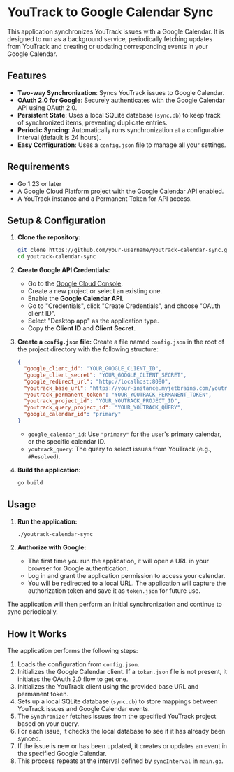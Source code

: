 # YouTrack to Google Calendar Sync

This application synchronizes YouTrack issues with a Google Calendar. It is designed to run as a background service, periodically fetching updates from YouTrack and creating or updating corresponding events in your Google Calendar.

## Features

-   **Two-way Synchronization**: Syncs YouTrack issues to Google Calendar.
-   **OAuth 2.0 for Google**: Securely authenticates with the Google Calendar API using OAuth 2.0.
-   **Persistent State**: Uses a local SQLite database (`sync.db`) to keep track of synchronized items, preventing duplicate entries.
-   **Periodic Syncing**: Automatically runs synchronization at a configurable interval (default is 24 hours).
-   **Easy Configuration**: Uses a `config.json` file to manage all your settings.

## Requirements

-   Go 1.23 or later
-   A Google Cloud Platform project with the Google Calendar API enabled.
-   A YouTrack instance and a Permanent Token for API access.

## Setup & Configuration

1.  **Clone the repository:**
    ```bash
    git clone https://github.com/your-username/youtrack-calendar-sync.git
    cd youtrack-calendar-sync
    ```

2.  **Create Google API Credentials:**
    -   Go to the [Google Cloud Console](https://console.cloud.google.com/).
    -   Create a new project or select an existing one.
    -   Enable the **Google Calendar API**.
    -   Go to "Credentials", click "Create Credentials", and choose "OAuth client ID".
    -   Select "Desktop app" as the application type.
    -   Copy the **Client ID** and **Client Secret**.

3.  **Create a `config.json` file:**
    Create a file named `config.json` in the root of the project directory with the following structure:

    ```json
    {
      "google_client_id": "YOUR_GOOGLE_CLIENT_ID",
      "google_client_secret": "YOUR_GOOGLE_CLIENT_SECRET",
      "google_redirect_url": "http://localhost:8080",
      "youtrack_base_url": "https://your-instance.myjetbrains.com/youtrack",
      "youtrack_permanent_token": "YOUR_YOUTRACK_PERMANENT_TOKEN",
      "youtrack_project_id": "YOUR_YOUTRACK_PROJECT_ID",
      "youtrack_query_project_id": "YOUR_YOUTRACK_QUERY",
      "google_calendar_id": "primary"
    }
    ```
    -   `google_calendar_id`: Use `"primary"` for the user's primary calendar, or the specific calendar ID.
    -   `youtrack_query`: The query to select issues from YouTrack (e.g., `#Resolved`).

4.  **Build the application:**
    ```bash
    go build
    ```

## Usage

1.  **Run the application:**
    ```bash
    ./youtrack-calendar-sync
    ```

2.  **Authorize with Google:**
    -   The first time you run the application, it will open a URL in your browser for Google authentication.
    -   Log in and grant the application permission to access your calendar.
    -   You will be redirected to a local URL. The application will capture the authorization token and save it as `token.json` for future use.

The application will then perform an initial synchronization and continue to sync periodically.

## How It Works

The application performs the following steps:
1.  Loads the configuration from `config.json`.
2.  Initializes the Google Calendar client. If a `token.json` file is not present, it initiates the OAuth 2.0 flow to get one.
3.  Initializes the YouTrack client using the provided base URL and permanent token.
4.  Sets up a local SQLite database (`sync.db`) to store mappings between YouTrack issues and Google Calendar events.
5.  The `Synchronizer` fetches issues from the specified YouTrack project based on your query.
6.  For each issue, it checks the local database to see if it has already been synced.
7.  If the issue is new or has been updated, it creates or updates an event in the specified Google Calendar.
8.  This process repeats at the interval defined by `syncInterval` in `main.go`.